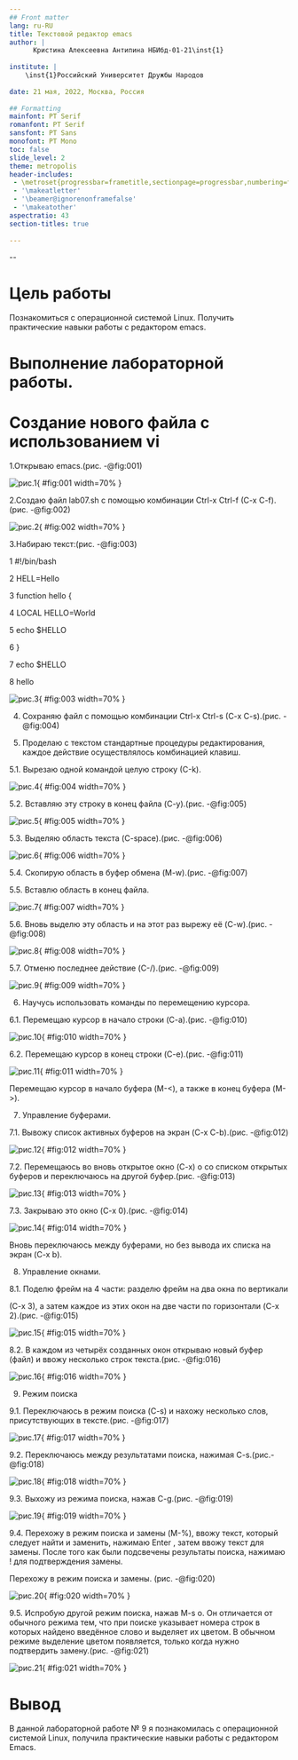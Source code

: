 ```yaml
---
## Front matter
lang: ru-RU
title: Текстовой редактор emacs
author: |
      Кристина Алексеевна Антипина НБИбд-01-21\inst{1}
 
institute: |
    \inst{1}Российский Университет Дружбы Народов
 
date: 21 мая, 2022, Москва, Россия
 
## Formatting
mainfont: PT Serif
romanfont: PT Serif
sansfont: PT Sans
monofont: PT Mono
toc: false
slide_level: 2
theme: metropolis
header-includes: 
 - \metroset{progressbar=frametitle,sectionpage=progressbar,numbering=fraction}
 - '\makeatletter'
 - '\beamer@ignorenonframefalse'
 - '\makeatother'
aspectratio: 43
section-titles: true
 
---
```

--
 
# Цель работы
 
Познакомиться с операционной системой Linux. Получить практические навыки работы с редактором emacs.
 
# Выполнение лабораторной работы.
 
# Создание нового файла с использованием vi
 
1.Открываю emacs.(рис. -@fig:001)
 
![рис.1](image9/1.png){ #fig:001 width=70% }
 
2.Создаю файл lab07.sh с помощью комбинации Ctrl-x Ctrl-f (C-x C-f).(рис. -@fig:002)
 
![рис.2](image9/2.png){ #fig:002 width=70% }
 
3.Набираю текст:(рис. -@fig:003)
 
1 #!/bin/bash
 
2 HELL=Hello
 
3 function hello {
 
4 LOCAL HELLO=World
 
5 echo $HELLO
 
6 }
 
7 echo $HELLO
 
8 hello
 
![рис.3](image9/3.png){ #fig:003 width=70% }
 
4. Сохраняю файл с помощью комбинации Ctrl-x Ctrl-s (C-x C-s).(рис. -@fig:004)
 
5. Проделаю с текстом стандартные процедуры редактирования, каждое действие осуществлялось комбинацией клавиш.
 
5.1. Вырезаю одной командой целую строку (С-k).
 
![рис.4](image9/4.png){ #fig:004 width=70% }
 
5.2. Вставляю эту строку в конец файла (C-y).(рис. -@fig:005)
 
![рис.5](image9/5.png){ #fig:005 width=70% }
 
5.3. Выделяю область текста (C-space).(рис. -@fig:006)
 
![рис.6](image9/6.png){ #fig:006 width=70% }
 
5.4. Скопирую область в буфер обмена (M-w).(рис. -@fig:007)
 
5.5. Вставлю область в конец файла.
 
![рис.7](image9/7.png){ #fig:007 width=70% }
 
5.6. Вновь выделю эту область и на этот раз вырежу её (C-w).(рис. -@fig:008)
 
![рис.8](image9/8.png){ #fig:008 width=70% }
 
5.7. Отменю последнее действие (C-/).(рис. -@fig:009)
 
![рис.9](image9/9.png){ #fig:009 width=70% }
 
6. Научусь использовать команды по перемещению курсора.
 
6.1. Перемещаю курсор в начало строки (C-a).(рис. -@fig:010)
 
![рис.10](image9/10.png){ #fig:010 width=70% }
 
6.2. Перемещаю курсор в конец строки (C-e).(рис. -@fig:011)
 
![рис.11](image9/11.png){ #fig:011 width=70% }
 
Перемещаю курсор в начало буфера (M-<), а также в конец буфера (M->).
 
7. Управление буферами.
 
7.1. Вывожу список активных буферов на экран (C-x C-b).(рис. -@fig:012)
 
![рис.12](image9/12.png){ #fig:012 width=70% }
 
7.2. Перемещаюсь во вновь открытое окно (C-x) o со списком открытых буферов и переключаюсь на другой буфер.(рис. -@fig:013)
 
![рис.13](image9/13.png){ #fig:013 width=70% }
 
7.3. Закрываю это окно (C-x 0).(рис. -@fig:014)
 
![рис.14](image9/14.png){ #fig:014 width=70% }
 
 Вновь переключаюсь между буферами, но без вывода их списка на экран (C-x b).
 
8. Управление окнами.
 
8.1. Поделю фрейм на 4 части: разделю фрейм на два окна по вертикали
 
(C-x 3), а затем каждое из этих окон на две части по горизонтали (C-x 2).(рис. -@fig:015)
 
![рис.15](image9/15.png){ #fig:015 width=70% }
 
8.2. В каждом из четырёх созданных окон открываю новый буфер (файл) и ввожу несколько строк текста.(рис. -@fig:016)
 
![рис.16](image9/16.png){ #fig:016 width=70% }
 
9. Режим поиска
 
9.1. Переключаюсь в режим поиска (C-s) и нахожу несколько слов, присутствующих в тексте.(рис. -@fig:017)
 
![рис.17](image9/17.png){ #fig:017 width=70% }
 
9.2. Переключаюсь между результатами поиска, нажимая C-s.(рис.-@fig:018)
 
![рис.18](image9/18.png){ #fig:018 width=70% }
 
9.3. Выхожу из режима поиска, нажав C-g.(рис. -@fig:019)
 
![рис.19](image9/19.png){ #fig:019 width=70% }
 
9.4. Перехожу в режим поиска и замены (M-%), ввожу текст, который следует найти и заменить, нажимаю Enter , затем ввожу текст для замены. После того как были подсвечены результаты поиска, нажимаю ! для подтверждения замены.
 
Перехожу в режим поиска и замены. (рис. -@fig:020)
 
![рис.20](image9/20.jpg){ #fig:020 width=70% }
 
9.5. Испробую другой режим поиска, нажав M-s o. Он отличается от обычного режима тем, что при поиске указывает номера строк в которых найдено введённое слово и выделяет их цветом. В обычном режиме выделение цветом появляется, только когда нужно подтвердить замену.(рис. -@fig:021)
 
![рис.21](image9/21.png){ #fig:021 width=70% }
 
# Вывод
 
В данной лабораторной работе № 9 я познакомилась с операционной системой Linux, получила практические навыки работы с редактором Emacs.
 

